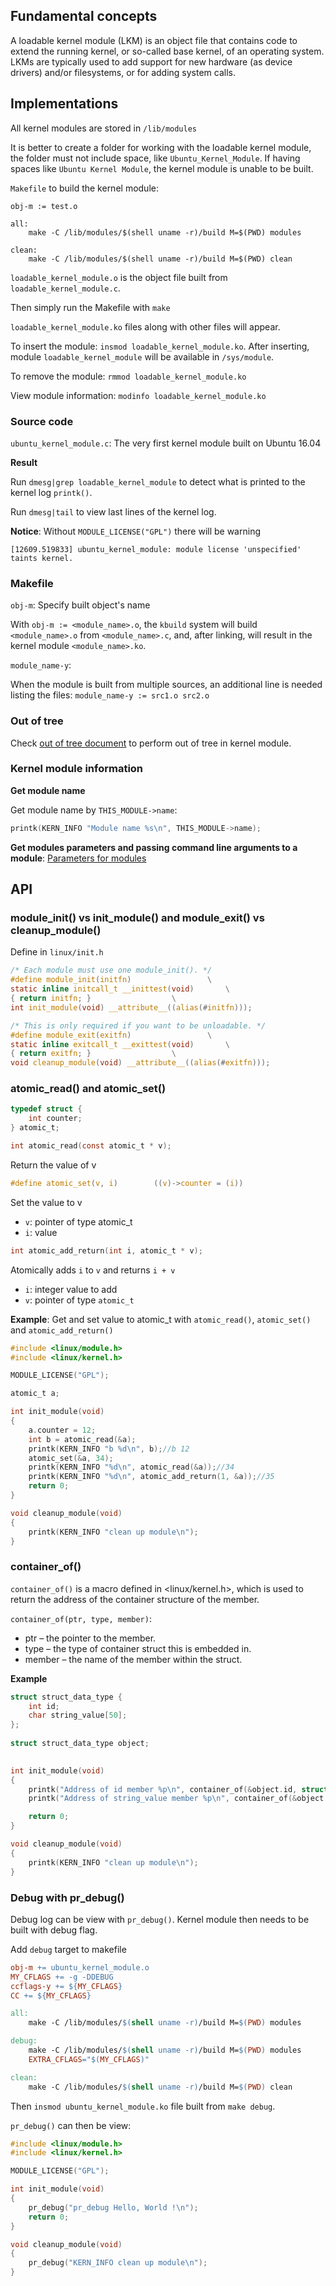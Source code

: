 ## Fundamental concepts

A loadable kernel module (LKM) is an object file that contains code to extend the running kernel, or so-called base kernel, of an operating system. LKMs are typically used to add support for new hardware (as device drivers) and/or filesystems, or for adding system calls.

## Implementations

All kernel modules are stored in ``/lib/modules``

It is better to create a folder for working with the loadable kernel module, the folder must not include space, like ``Ubuntu_Kernel_Module``. If having spaces like ``Ubuntu Kernel Module``, the kernel module is unable to be built.

``Makefile`` to build the kernel module:

```
obj-m := test.o

all:
	make -C /lib/modules/$(shell uname -r)/build M=$(PWD) modules

clean:
	make -C /lib/modules/$(shell uname -r)/build M=$(PWD) clean
```

``loadable_kernel_module.o`` is the object file built from ``loadable_kernel_module.c``.

Then simply run the Makefile with ``make``

``loadable_kernel_module.ko`` files along with other files will appear.

To insert the module: ``insmod loadable_kernel_module.ko``. After inserting, module ``loadable_kernel_module`` will be available in ``/sys/module``.

To remove the module: ``rmmod loadable_kernel_module.ko``

View module information: ``modinfo loadable_kernel_module.ko``

### Source code

``ubuntu_kernel_module.c``: The very first kernel module built on Ubuntu 16.04

**Result**

Run ``dmesg|grep loadable_kernel_module`` to detect what is printed to the kernel log ``printk()``.

Run ``dmesg|tail`` to view last lines of the kernel log.

**Notice**: Without ``MODULE_LICENSE("GPL")`` there will be warning

```
[12609.519833] ubuntu_kernel_module: module license 'unspecified' taints kernel.
```

### Makefile

``obj-m``: Specify built object's name

With ``obj-m := <module_name>.o``, the ``kbuild`` system will build ``<module_name>.o`` from ``<module_name>.c``,
and, after linking, will result in the kernel module ``<module_name>.ko``.

``module_name-y``:

When the module is built from multiple sources, an additional line is needed listing the files: ``module_name-y := src1.o src2.o``

### Out of tree

Check [out of tree document](Out%20of%20tree.md) to perform out of tree in kernel module.

### Kernel module information

**Get module name**

Get module name by ``THIS_MODULE->name``:
```c
printk(KERN_INFO "Module name %s\n", THIS_MODULE->name);
```

**Get modules parameters and passing command line arguments to a module**: [Parameters for modules](Parameters%20for%20modules.md)

## API

### module_init() vs init_module() and module_exit() vs cleanup_module()

Define in ``linux/init.h``

```c
/* Each module must use one module_init(). */
#define module_init(initfn)                 \
static inline initcall_t __inittest(void)       \
{ return initfn; }                  \
int init_module(void) __attribute__((alias(#initfn)));

/* This is only required if you want to be unloadable. */
#define module_exit(exitfn)                 \
static inline exitcall_t __exittest(void)       \
{ return exitfn; }                  \
void cleanup_module(void) __attribute__((alias(#exitfn)));
```

### atomic_read() and atomic_set()

```c
typedef struct {
	int counter;
} atomic_t;
```

```c
int atomic_read(const atomic_t * v);
```

Return the value of v

```c
#define atomic_set(v, i)        ((v)->counter = (i))
```

Set the value to v

* ``v``: pointer of type atomic_t
* ``i``: value

```c
int atomic_add_return(int i, atomic_t * v);
```
Atomically adds ``i`` to ``v`` and returns ``i + v``

* ``i``: integer value to add
* ``v``: pointer of type ``atomic_t``

**Example**: Get and set value to atomic_t with ``atomic_read()``, ``atomic_set()`` and ``atomic_add_return()``

```c
#include <linux/module.h>
#include <linux/kernel.h>

MODULE_LICENSE("GPL");

atomic_t a;

int init_module(void)
{
	a.counter = 12;
	int b = atomic_read(&a);
	printk(KERN_INFO "b %d\n", b);//b 12
	atomic_set(&a, 34);
	printk(KERN_INFO "%d\n", atomic_read(&a));//34
	printk(KERN_INFO "%d\n", atomic_add_return(1, &a));//35
	return 0;
}

void cleanup_module(void)
{
	printk(KERN_INFO "clean up module\n");
}
```

### container_of()

``container_of()`` is a macro defined in <linux/kernel.h>, which is used to return the address of the container structure of the member.

``container_of(ptr, type, member)``:

* ptr – the pointer to the member.
* type – the type of container struct this is embedded in.
* member – the name of the member within the struct.

**Example**

```c
struct struct_data_type {
	int id;
	char string_value[50];
};
    
struct struct_data_type object;
    

int init_module(void)
{    
    printk("Address of id member %p\n", container_of(&object.id, struct struct_data_type, id));
    printk("Address of string_value member %p\n", container_of(&object.string_value, struct struct_data_type, string_value));

	return 0;
}

void cleanup_module(void)
{   
	printk(KERN_INFO "clean up module\n");
}
```

### Debug with pr_debug()

Debug log can be view with ``pr_debug()``. Kernel module then needs to be built with debug flag.

Add ``debug`` target to makefile

```Makefile
obj-m += ubuntu_kernel_module.o
MY_CFLAGS += -g -DDEBUG
ccflags-y += ${MY_CFLAGS}
CC += ${MY_CFLAGS}

all:
	make -C /lib/modules/$(shell uname -r)/build M=$(PWD) modules

debug:
	make -C /lib/modules/$(shell uname -r)/build M=$(PWD) modules 
	EXTRA_CFLAGS="$(MY_CFLAGS)"

clean:
	make -C /lib/modules/$(shell uname -r)/build M=$(PWD) clean
```

Then ``insmod ubuntu_kernel_module.ko`` file built from  ``make debug``.

``pr_debug()`` can then be view:

```c
#include <linux/module.h>
#include <linux/kernel.h>

MODULE_LICENSE("GPL");

int init_module(void)
{
    pr_debug("pr_debug Hello, World !\n");
    return 0;
}

void cleanup_module(void)
{
    pr_debug("KERN_INFO clean up module\n");
}
```
